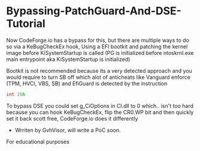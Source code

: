 # Bypassing-PatchGuard-And-DSE-Tutorial
Now CodeForge.io has a bypass for this, but there are multiple ways to do so via a KeBugCheckEx hook, Using a EFI bootkit and patching the kernel image before KiSystemStartup is called (PG is initialized before ntoskrnl.exe main entrypoint aka KiSystemStartup is initialized)

Bootkit is not recommended because its a very detected approach and you would require to turn SB off which alot of anticheats like Vanguard enforce (TPM, HVCI, VBS, SB) and EfiGuard is detected by the instruction
```cpp
int 20h
```


To bypass DSE you could set g_CiOptions in CI.dll to 0 which.. isn't too hard because you can hook KeBugCheckEx, flip the CR0.WP bit and then quickly set it back scott free, CodeForge.io does it differently

- Wrriten by GvhVisor, will write a PoC soon.

For educational purposes
